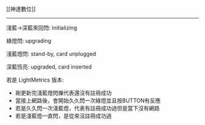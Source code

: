 [[神達數位]]

---


淺藍→深藍來回閃: initializing

綠燈閃: upgrading

淺藍燈閃: stand-by, card unplugged 

深藍恆亮: upgraded, card inserted

若是 LightMetrics 版本:
- 剛更新完淺藍燈閃爍代表還沒有註冊成功
- 當接上網路後，會開始久久閃一次綠燈並且按BUTTON有反應
- 若是久久閃一次淺藍燈，代表有註冊成功過但是當下沒有網路 
- 若是淺藍燈一直閃，是從來沒註冊成功過